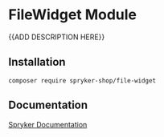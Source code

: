 # FileWidget Module

{{ADD DESCRIPTION HERE}}

## Installation

```
composer require spryker-shop/file-widget
```

## Documentation

[Spryker Documentation](https://academy.spryker.com)
